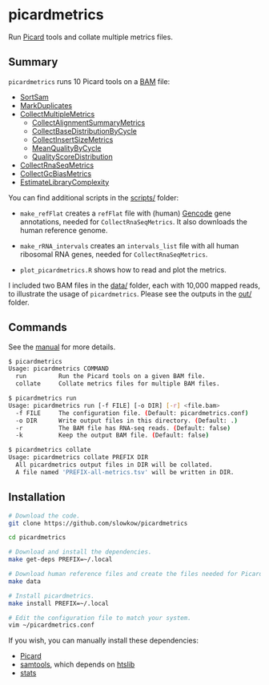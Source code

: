 # picardmetrics

Run [Picard] tools and collate multiple metrics files.

## Summary

`picardmetrics` runs 10 Picard tools on a [BAM] file:

  -   [SortSam]
  -   [MarkDuplicates]
  -   [CollectMultipleMetrics]
      -   [CollectAlignmentSummaryMetrics]
      -   [CollectBaseDistributionByCycle]
      -   [CollectInsertSizeMetrics]
      -   [MeanQualityByCycle]
      -   [QualityScoreDistribution]
  -   [CollectRnaSeqMetrics]
  -   [CollectGcBiasMetrics]
  -   [EstimateLibraryComplexity]

You can find additional scripts in the [scripts/][scripts] folder:

  -   `make_refFlat` creates a `refFlat` file with (human) [Gencode] gene
      annotations, needed for `CollectRnaSeqMetrics`. It also downloads the
      human reference genome.

  -   `make_rRNA_intervals` creates an `intervals_list` file with all human
      ribosomal RNA genes, needed for `CollectRnaSeqMetrics`.

  -   `plot_picardmetrics.R` shows how to read and plot the metrics.

I included two BAM files in the [data/][data] folder, each with 10,000 mapped
reads, to illustrate the usage of `picardmetrics`. Please see the outputs in
the [out/][out] folder.

## Commands

See the [manual] for more details.

```bash
$ picardmetrics
Usage: picardmetrics COMMAND
  run         Run the Picard tools on a given BAM file.
  collate     Collate metrics files for multiple BAM files.

$ picardmetrics run
Usage: picardmetrics run [-f FILE] [-o DIR] [-r] <file.bam>
  -f FILE     The configuration file. (Default: picardmetrics.conf)
  -o DIR      Write output files in this directory. (Default: .)
  -r          The BAM file has RNA-seq reads. (Default: false)
  -k          Keep the output BAM file. (Default: false)

$ picardmetrics collate
Usage: picardmetrics collate PREFIX DIR
  All picardmetrics output files in DIR will be collated.
  A file named 'PREFIX-all-metrics.tsv' will be written in DIR.
```

## Installation

```bash
# Download the code.
git clone https://github.com/slowkow/picardmetrics

cd picardmetrics

# Download and install the dependencies.
make get-deps PREFIX=~/.local

# Download human reference files and create the files needed for Picard.
make data

# Install picardmetrics.
make install PREFIX=~/.local

# Edit the configuration file to match your system.
vim ~/picardmetrics.conf
```

If you wish, you can manually install these dependencies:

-   [Picard]
-   [samtools], which depends on [htslib]
-   [stats]

[BAM]: http://samtools.github.io/hts-specs/SAMv1.pdf
[Gencode]: http://www.gencodegenes.org/

[Picard]: https://broadinstitute.github.io/picard/
[samtools]: https://github.com/samtools/samtools
[htslib]: https://github.com/samtools/htslib
[stats]: https://github.com/arq5x/filo

[scripts]: https://github.com/slowkow/picardmetrics/tree/master/scripts
[data]: https://github.com/slowkow/picardmetrics/tree/master/data
[out]: https://github.com/slowkow/picardmetrics/tree/master/out

[manual]: http://slowkow.com/picardmetrics/

[SortSam]: https://broadinstitute.github.io/picard/command-line-overview.html#SortSam
[MarkDuplicates]: https://broadinstitute.github.io/picard/command-line-overview.html#MarkDuplicates
[CollectMultipleMetrics]: https://broadinstitute.github.io/picard/command-line-overview.html#CollectMultipleMetrics
[CollectAlignmentSummaryMetrics]: https://broadinstitute.github.io/picard/command-line-overview.html#CollectAlignmentSummaryMetrics
[CollectBaseDistributionByCycle]: https://broadinstitute.github.io/picard/command-line-overview.html#CollectBaseDistributionByCycle
[CollectInsertSizeMetrics]: https://broadinstitute.github.io/picard/command-line-overview.html#CollectInsertSizeMetrics
[MeanQualityByCycle]: https://broadinstitute.github.io/picard/command-line-overview.html#MeanQualityByCycle
[QualityScoreDistribution]: https://broadinstitute.github.io/picard/command-line-overview.html#QualityScoreDistribution
[CollectRnaSeqMetrics]: https://broadinstitute.github.io/picard/command-line-overview.html#CollectRnaSeqMetrics
[CollectGcBiasMetrics]: https://broadinstitute.github.io/picard/command-line-overview.html#CollectGcBiasMetrics
[EstimateLibraryComplexity]: https://broadinstitute.github.io/picard/command-line-overview.html#EstimateLibraryComplexity

